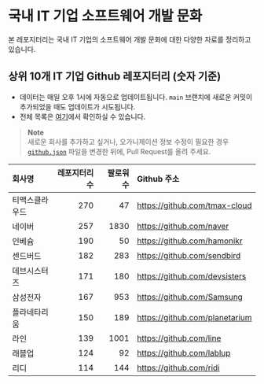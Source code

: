 # 국내 IT 기업 소프트웨어 개발 문화
본 레포지터리는 국내 IT 기업의 소프트웨어 개발 문화에 대한 다양한 자료를 정리하고 있습니다.

## 상위 10개 IT 기업 Github 레포지터리 (숫자 기준)

- 데이터는 매일 오후 1시에 자동으로 업데이트됩니다. `main` 브랜치에 새로운 커밋이 추가되었을 때도 업데이트가 시도됩니다.
- 전체 목록은 [여기](./github.md)에서 확인하실 수 있습니다.

> **Note**<br />
> 새로운 회사를 추가하고 싶거나, 오가니제이션 정보 수정이 필요한 경우 [`github.json`](./github.json) 파일을 변경한 뒤에, Pull Request를 올려 주세요.

<!-- MARKDOWN_TABLE(GITHUB): START -->

| **회사명** | **레포지터리 수** | **팔로워 수** | **Github 주소** |
|:---|---:|---:|:---|
| 티맥스클라우드 | 270 | 47 | https://github.com/tmax-cloud |
| 네이버 | 257 | 1830 | https://github.com/naver |
| 인베슘 | 190 | 50 | https://github.com/hamonikr |
| 센드버드 | 182 | 283 | https://github.com/sendbird |
| 데브시스터즈 | 171 | 180 | https://github.com/devsisters |
| 삼성전자 | 167 | 953 | https://github.com/Samsung |
| 플라네타리움 | 150 | 189 | https://github.com/planetarium |
| 라인 | 139 | 1001 | https://github.com/line |
| 래블업 | 124 | 92 | https://github.com/lablup |
| 리디 | 114 | 144 | https://github.com/ridi |

<!-- MARKDOWN_TABLE(GITHUB): END -->
